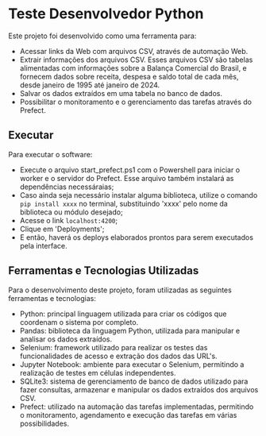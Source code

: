 # Teste Desenvolvedor Python

Este projeto foi desenvolvido como uma ferramenta para:

- Acessar links da Web com arquivos CSV, através de automação Web.
- Extrair informações dos arquivos CSV. Esses arquivos CSV são tabelas alimentadas com informações sobre a Balança Comercial do Brasil, e fornecem dados sobre receita, despesa e saldo total de cada mês, desde janeiro de 1995 até janeiro de 2024.
- Salvar os dados extraídos em uma tabela no banco de dados.
- Possibilitar o monitoramento e o gerenciamento das tarefas através do Prefect.

## Executar 

Para executar o software:

- Execute o arquivo start_prefect.ps1 com o Powershell para iniciar o worker e o servidor do Prefect. Esse arquivo também instalará as dependências necessáraias;
- Caso ainda seja necessário instalar alguma biblioteca, utilize o comando `pip install xxxx` no terminal, substituindo 'xxxx' pelo nome da biblioteca ou módulo desejado;
- Acesse o link `localhost:4200`;
- Clique em 'Deployments';
- E então, haverá os deploys elaborados prontos para serem executados pela interface.

## Ferramentas e Tecnologias Utilizadas

Para o desenvolvimento deste projeto, foram utilizadas as seguintes ferramentas e tecnologias:

- Python: principal linguagem utilizada para criar os códigos que coordenam o sistema por completo.
- Pandas: biblioteca da linguagem Python, utilizada para manipular e analisar os dados extraídos.
- Selenium: framework utilizado para realizar os testes das funcionalidades de acesso e extração dos dados das URL's.
- Jupyter Notebook: ambiente para executar o Selenium, permitindo a realização de testes em células independentes.
- SQLite3: sistema de gerenciamento de banco de dados utilizado para fazer consultas, armazenar e manipular os dados extraídos dos arquivos CSV.
- Prefect: utilizado na automação das tarefas implementadas, permitindo o monitoramento, agendamento e execução das tarefas em várias possibilidades.
